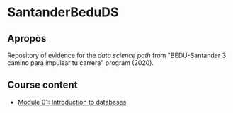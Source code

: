 # SantanderBeduDS

## Apropòs
Repository of evidence for the _data science path_ from "BEDU-Santander 3 camino para impulsar tu carrera" program (2020).

## Course content
+ [Module 01: Introduction to databases](01_IntroductionToDataBases7README.md)
